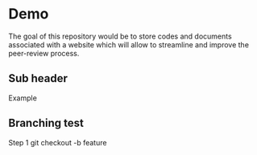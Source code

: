 # Demo
The goal of this repository would be to store codes and documents associated with a website which will allow to streamline and improve the peer-review process. 

## Sub header

Example

## Branching test

Step 1 git checkout -b feature
